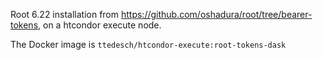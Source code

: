 Root 6.22 installation from https://github.com/oshadura/root/tree/bearer-tokens, on a htcondor execute node. 

The Docker image is ```ttedesch/htcondor-execute:root-tokens-dask```
